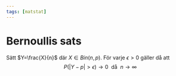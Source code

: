 ```yaml
---
tags: [matstat]
---
```

# Bernoullis sats
Sätt $Y=\frac{X}{n}$ där $X \in Bin(n,p)$. För varje $\epsilon > 0$ gäller då att $$P(\lvert Y-p \rvert > \epsilon) \rightarrow 0 \ \text{ då } \ n \rightarrow \infty$$
